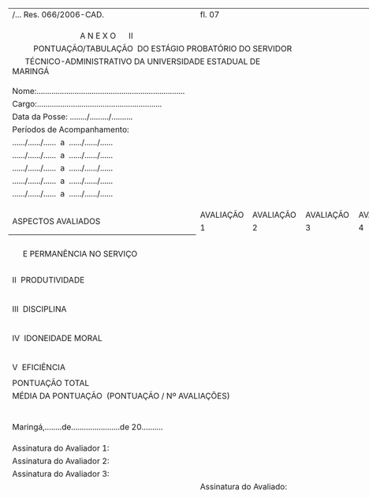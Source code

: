 <body link=blue vlink=purple>

<table x:str border=0 cellpadding=0 cellspacing=0 width=2399 style='border-collapse:
 collapse;table-layout:fixed;width:1800pt'>
 <col width=301 style='mso-width-source:userset;mso-width-alt:11008;width:226pt'>
 <col width=91 style='mso-width-source:userset;mso-width-alt:3328;width:68pt'>
 <col width=93 span=2 style='mso-width-source:userset;mso-width-alt:3401;
 width:70pt'>
 <col width=88 span=2 style='mso-width-source:userset;mso-width-alt:3218;
 width:66pt'>
 <col width=109 style='mso-width-source:userset;mso-width-alt:3986;width:82pt'>
 <col width=64 span=24 style='width:48pt'>
 <tr height=17 style='height:12.75pt'>
  <td height=17 width=301 style='height:12.75pt;width:226pt'>/... Res.
  066/2006-CAD.</td>
  <td width=91 style='width:68pt'>fl. 07</td>
  <td width=93 style='width:70pt'></td>
  <td width=93 style='width:70pt'></td>
  <td width=88 style='width:66pt'></td>
  <td width=88 style='width:66pt'></td>
  <td width=109 style='width:82pt'></td>
  <td width=64 style='width:48pt'></td>
  <td width=64 style='width:48pt'></td>
  <td width=64 style='width:48pt'></td>
  <td width=64 style='width:48pt'></td>
  <td width=64 style='width:48pt'></td>
  <td width=64 style='width:48pt'></td>
  <td width=64 style='width:48pt'></td>
  <td width=64 style='width:48pt'></td>
  <td width=64 style='width:48pt'></td>
  <td width=64 style='width:48pt'></td>
  <td width=64 style='width:48pt'></td>
  <td width=64 style='width:48pt'></td>
  <td width=64 style='width:48pt'></td>
  <td width=64 style='width:48pt'></td>
  <td width=64 style='width:48pt'></td>
  <td width=64 style='width:48pt'></td>
  <td width=64 style='width:48pt'></td>
  <td width=64 style='width:48pt'></td>
  <td width=64 style='width:48pt'></td>
  <td width=64 style='width:48pt'></td>
  <td width=64 style='width:48pt'></td>
  <td width=64 style='width:48pt'></td>
  <td width=64 style='width:48pt'></td>
  <td width=64 style='width:48pt'></td>
 </tr>
 <tr height=17 style='height:12.75pt'>
  <td height=17 colspan=31 style='height:12.75pt;mso-ignore:colspan'></td>
 </tr>
 <tr height=20 style='mso-height-source:userset;height:15.0pt'>
  <td height=20 class=xl28 style='height:15.0pt'><span
  style='mso-spacerun:yes'>                                </span>A N E X
  O<span style='mso-spacerun:yes'>      </span>II</td>
  <td colspan=30 style='mso-ignore:colspan'></td>
 </tr>
 <tr height=17 style='height:12.75pt'>
  <td height=17 class=xl39 colspan=3 style='height:12.75pt;mso-ignore:colspan'
  x:str="          PONTUAÇÃO/TABULAÇÃO  DO ESTÁGIO PROBATÓRIO DO SERVIDOR "><span
  style='mso-spacerun:yes'>          </span>PONTUAÇÃO/TABULAÇÃO<span
  style='mso-spacerun:yes'>  </span>DO ESTÁGIO PROBATÓRIO DO SERVIDOR<span
  style='mso-spacerun:yes'> </span></td>
  <td colspan=28 style='mso-ignore:colspan'></td>
 </tr>
 <tr height=20 style='mso-height-source:userset;height:15.0pt'>
  <td height=20 class=xl39 colspan=3 style='height:15.0pt;mso-ignore:colspan'><span
  style='mso-spacerun:yes'>      </span>TÉCNICO-ADMINISTRATIVO DA UNIVERSIDADE
  ESTADUAL DE MARINGÁ</td>
  <td colspan=28 style='mso-ignore:colspan'></td>
 </tr>
 <tr height=14 style='mso-height-source:userset;height:10.5pt'>
  <td height=14 class=xl39 style='height:10.5pt'></td>
  <td colspan=30 style='mso-ignore:colspan'></td>
 </tr>
 <tr height=17 style='height:12.75pt'>
  <td height=17 class=xl29 style='height:12.75pt'>Nome<font class="font5">:......................................................................</font></td>
  <td colspan=30 style='mso-ignore:colspan'></td>
 </tr>
 <tr height=17 style='height:12.75pt'>
  <td height=17 class=xl29 style='height:12.75pt'>Cargo:<font class="font5">...........................................................</font></td>
  <td colspan=30 style='mso-ignore:colspan'></td>
 </tr>
 <tr height=17 style='height:12.75pt'>
  <td height=17 class=xl29 style='height:12.75pt'>Data da Posse: <font
  class="font5">......../........./..........</font></td>
  <td colspan=30 style='mso-ignore:colspan'></td>
 </tr>
 <tr height=17 style='height:12.75pt'>
  <td height=17 class=xl29 style='height:12.75pt'>Períodos de Acompanhamento<font
  class="font5">:</font></td>
  <td colspan=30 style='mso-ignore:colspan'></td>
 </tr>
 <tr height=17 style='height:12.75pt'>
  <td height=17 class=xl35 style='height:12.75pt'
  x:str="....../....../......  a  ....../....../......  ">....../....../......<span
  style='mso-spacerun:yes'>  </span>a<span style='mso-spacerun:yes'> 
  </span>....../....../......<span style='mso-spacerun:yes'>  </span></td>
  <td colspan=30 style='mso-ignore:colspan'></td>
 </tr>
 <tr height=17 style='height:12.75pt'>
  <td height=17 class=xl35 style='height:12.75pt'
  x:str="....../....../......  a  ....../....../......  ">....../....../......<span
  style='mso-spacerun:yes'>  </span>a<span style='mso-spacerun:yes'> 
  </span>....../....../......<span style='mso-spacerun:yes'>  </span></td>
  <td colspan=30 style='mso-ignore:colspan'></td>
 </tr>
 <tr height=17 style='height:12.75pt'>
  <td height=17 class=xl35 style='height:12.75pt'
  x:str="....../....../......  a  ....../....../......  ">....../....../......<span
  style='mso-spacerun:yes'>  </span>a<span style='mso-spacerun:yes'> 
  </span>....../....../......<span style='mso-spacerun:yes'>  </span></td>
  <td colspan=30 style='mso-ignore:colspan'></td>
 </tr>
 <tr height=17 style='height:12.75pt'>
  <td height=17 class=xl35 style='height:12.75pt'
  x:str="....../....../......  a  ....../....../......  ">....../....../......<span
  style='mso-spacerun:yes'>  </span>a<span style='mso-spacerun:yes'> 
  </span>....../....../......<span style='mso-spacerun:yes'>  </span></td>
  <td colspan=30 style='mso-ignore:colspan'></td>
 </tr>
 <tr height=17 style='height:12.75pt'>
  <td height=17 class=xl35 style='height:12.75pt'
  x:str="....../....../......  a  ....../....../......  ">....../....../......<span
  style='mso-spacerun:yes'>  </span>a<span style='mso-spacerun:yes'> 
  </span>....../....../......<span style='mso-spacerun:yes'>  </span></td>
  <td colspan=30 style='mso-ignore:colspan'></td>
 </tr>
 <tr height=17 style='height:12.75pt'>
  <td height=17 class=xl29 style='height:12.75pt'></td>
  <td colspan=30 style='mso-ignore:colspan'></td>
 </tr>
 <tr height=17 style='height:12.75pt'>
  <td rowspan=2 height=33 class=xl30 style='border-bottom:.5pt solid black;
  height:24.75pt'>ASPECTOS AVALIADOS</td>
  <td class=xl30 style='border-left:none'>AVALIAÇÃO</td>
  <td class=xl30 style='border-left:none'>AVALIAÇÃO</td>
  <td class=xl30 style='border-left:none'>AVALIAÇÃO</td>
  <td class=xl30 style='border-left:none'>AVALIAÇÃO</td>
  <td class=xl30 style='border-left:none'>AVALIAÇÃO</td>
  <td rowspan=2 class=xl30 style='border-bottom:.5pt solid black'>Pontuação
  Final</td>
  <td colspan=24 style='mso-ignore:colspan'></td>
 </tr>
 <tr height=16 style='mso-height-source:userset;height:12.0pt'>
  <td height=16 class=xl31 style='height:12.0pt;border-left:none' x:num>1</td>
  <td class=xl31 style='border-left:none' x:num>2</td>
  <td class=xl31 style='border-left:none' x:num>3</td>
  <td class=xl32 x:num>4</td>
  <td class=xl32 x:num>5</td>
  <td colspan=24 style='mso-ignore:colspan'></td>
 </tr>
 <tr height=0 style='display:none;mso-height-source:userset;mso-height-alt:
  255'>
  <td rowspan=2 class=xl43 style='border-bottom:.5pt solid black;border-top:
  none' x:str="I  ASSIDUIDADE, PONTUALIDADE ">I  ASSIDUIDADE,
  PONTUALIDADE<span style='mso-spacerun:yes'> </span></td>
  <td class=xl30 style='border-top:none;border-left:none'>&nbsp;</td>
  <td class=xl30 style='border-top:none;border-left:none'>&nbsp;</td>
  <td class=xl30 style='border-top:none;border-left:none'>&nbsp;</td>
  <td class=xl30 style='border-top:none;border-left:none'>&nbsp;</td>
  <td class=xl30 style='border-top:none;border-left:none'>&nbsp;</td>
  <td rowspan=2 class=xl30 style='border-bottom:.5pt solid black;border-top:
  none'>&nbsp;</td>
  <td colspan=24 style='mso-ignore:colspan'></td>
 </tr>
 <tr height=17 style='mso-height-source:userset;height:12.75pt'>
  <td height=17 class=xl31 style='height:12.75pt;border-left:none'>&nbsp;</td>
  <td class=xl31 style='border-left:none'>&nbsp;</td>
  <td class=xl31 style='border-left:none'>&nbsp;</td>
  <td class=xl32>&nbsp;</td>
  <td class=xl32>&nbsp;</td>
  <td colspan=24 style='mso-ignore:colspan'></td>
 </tr>
 <tr height=18 style='mso-height-source:userset;height:13.5pt'>
  <td height=18 class=xl26 style='height:13.5pt;border-top:none'><span
  style='mso-spacerun:yes'>     </span>E PERMANÊNCIA NO SERVIÇO</td>
  <td class=xl24 style='border-top:none;border-left:none'>&nbsp;</td>
  <td class=xl24 style='border-top:none;border-left:none'>&nbsp;</td>
  <td class=xl24 style='border-top:none;border-left:none'>&nbsp;</td>
  <td class=xl24 style='border-top:none;border-left:none'>&nbsp;</td>
  <td class=xl24 style='border-top:none;border-left:none'>&nbsp;</td>
  <td class=xl24 style='border-top:none;border-left:none'>&nbsp;</td>
  <td colspan=24 style='mso-ignore:colspan'></td>
 </tr>
 <tr height=18 style='height:13.5pt'>
  <td height=18 class=xl26 style='height:13.5pt;border-top:none'>&nbsp;</td>
  <td class=xl24 style='border-top:none;border-left:none'>&nbsp;</td>
  <td class=xl24 style='border-top:none;border-left:none'>&nbsp;</td>
  <td class=xl24 style='border-top:none;border-left:none'>&nbsp;</td>
  <td class=xl24 style='border-top:none;border-left:none'>&nbsp;</td>
  <td class=xl24 style='border-top:none;border-left:none'>&nbsp;</td>
  <td class=xl24 style='border-top:none;border-left:none'>&nbsp;</td>
  <td colspan=24 style='mso-ignore:colspan'></td>
 </tr>
 <tr height=18 style='height:13.5pt'>
  <td height=18 class=xl26 style='height:13.5pt;border-top:none'>II 
  PRODUTIVIDADE</td>
  <td class=xl24 style='border-top:none;border-left:none'>&nbsp;</td>
  <td class=xl24 style='border-top:none;border-left:none'>&nbsp;</td>
  <td class=xl24 style='border-top:none;border-left:none'>&nbsp;</td>
  <td class=xl24 style='border-top:none;border-left:none'>&nbsp;</td>
  <td class=xl24 style='border-top:none;border-left:none'>&nbsp;</td>
  <td class=xl24 style='border-top:none;border-left:none'>&nbsp;</td>
  <td colspan=24 style='mso-ignore:colspan'></td>
 </tr>
 <tr height=17 style='height:12.75pt'>
  <td height=17 class=xl24 style='height:12.75pt;border-top:none'>&nbsp;</td>
  <td class=xl24 style='border-top:none;border-left:none'>&nbsp;</td>
  <td class=xl24 style='border-top:none;border-left:none'>&nbsp;</td>
  <td class=xl24 style='border-top:none;border-left:none'>&nbsp;</td>
  <td class=xl24 style='border-top:none;border-left:none'>&nbsp;</td>
  <td class=xl24 style='border-top:none;border-left:none'>&nbsp;</td>
  <td class=xl24 style='border-top:none;border-left:none'>&nbsp;</td>
  <td colspan=24 style='mso-ignore:colspan'></td>
 </tr>
 <tr height=18 style='height:13.5pt'>
  <td height=18 class=xl26 style='height:13.5pt;border-top:none'>III 
  DISCIPLINA</td>
  <td class=xl24 style='border-top:none;border-left:none'>&nbsp;</td>
  <td class=xl24 style='border-top:none;border-left:none'>&nbsp;</td>
  <td class=xl24 style='border-top:none;border-left:none'>&nbsp;</td>
  <td class=xl24 style='border-top:none;border-left:none'>&nbsp;</td>
  <td class=xl24 style='border-top:none;border-left:none'>&nbsp;</td>
  <td class=xl24 style='border-top:none;border-left:none'>&nbsp;</td>
  <td colspan=24 style='mso-ignore:colspan'></td>
 </tr>
 <tr height=17 style='height:12.75pt'>
  <td height=17 class=xl24 style='height:12.75pt;border-top:none'>&nbsp;</td>
  <td class=xl24 style='border-top:none;border-left:none'>&nbsp;</td>
  <td class=xl24 style='border-top:none;border-left:none'>&nbsp;</td>
  <td class=xl24 style='border-top:none;border-left:none'>&nbsp;</td>
  <td class=xl24 style='border-top:none;border-left:none'>&nbsp;</td>
  <td class=xl24 style='border-top:none;border-left:none'>&nbsp;</td>
  <td class=xl24 style='border-top:none;border-left:none'>&nbsp;</td>
  <td colspan=24 style='mso-ignore:colspan'></td>
 </tr>
 <tr height=18 style='height:13.5pt'>
  <td height=18 class=xl26 style='height:13.5pt;border-top:none'>IV 
  IDONEIDADE MORAL</td>
  <td class=xl24 style='border-top:none;border-left:none'>&nbsp;</td>
  <td class=xl24 style='border-top:none;border-left:none'>&nbsp;</td>
  <td class=xl24 style='border-top:none;border-left:none'>&nbsp;</td>
  <td class=xl24 style='border-top:none;border-left:none'>&nbsp;</td>
  <td class=xl24 style='border-top:none;border-left:none'>&nbsp;</td>
  <td class=xl24 style='border-top:none;border-left:none'>&nbsp;</td>
  <td colspan=24 style='mso-ignore:colspan'></td>
 </tr>
 <tr height=17 style='height:12.75pt'>
  <td height=17 class=xl25 style='height:12.75pt;border-top:none'>&nbsp;</td>
  <td class=xl27 style='border-top:none;border-left:none'>&nbsp;</td>
  <td class=xl24 style='border-top:none;border-left:none'>&nbsp;</td>
  <td class=xl24 style='border-top:none;border-left:none'>&nbsp;</td>
  <td class=xl24 style='border-top:none;border-left:none'>&nbsp;</td>
  <td class=xl24 style='border-top:none;border-left:none'>&nbsp;</td>
  <td class=xl24 style='border-top:none;border-left:none'>&nbsp;</td>
  <td colspan=24 style='mso-ignore:colspan'></td>
 </tr>
 <tr height=18 style='height:13.5pt'>
  <td height=18 class=xl26 style='height:13.5pt;border-top:none'>V  EFICIÊNCIA</td>
  <td class=xl24 style='border-top:none;border-left:none'>&nbsp;</td>
  <td class=xl24 style='border-top:none;border-left:none'>&nbsp;</td>
  <td class=xl24 style='border-top:none;border-left:none'>&nbsp;</td>
  <td class=xl24 style='border-top:none;border-left:none'>&nbsp;</td>
  <td class=xl24 style='border-top:none;border-left:none'>&nbsp;</td>
  <td class=xl24 style='border-top:none;border-left:none'>&nbsp;</td>
  <td colspan=24 style='mso-ignore:colspan'></td>
 </tr>
 <tr height=18 style='mso-height-source:userset;height:13.5pt'>
  <td colspan=6 height=18 class=xl40 style='border-right:.5pt solid black;
  height:13.5pt'>PONTUAÇÃO TOTAL</td>
  <td class=xl24 style='border-top:none;border-left:none'>&nbsp;</td>
  <td colspan=24 style='mso-ignore:colspan'></td>
 </tr>
 <tr height=18 style='height:13.5pt'>
  <td height=18 class=xl36 colspan=2 style='height:13.5pt;mso-ignore:colspan'>MÉDIA
  DA PONTUAÇÃO<span style='mso-spacerun:yes'>  </span>(PONTUAÇÃO / Nº
  AVALIAÇÕES)</td>
  <td class=xl37 style='border-top:none'>&nbsp;</td>
  <td class=xl37 style='border-top:none'>&nbsp;</td>
  <td class=xl37 style='border-top:none'>&nbsp;</td>
  <td class=xl38 style='border-top:none'>&nbsp;</td>
  <td class=xl24 style='border-top:none;border-left:none'>&nbsp;</td>
  <td colspan=24 style='mso-ignore:colspan'></td>
 </tr>
 <tr height=17 style='height:12.75pt'>
  <td height=17 colspan=31 style='height:12.75pt;mso-ignore:colspan'></td>
 </tr>
 <tr height=17 style='height:12.75pt'>
  <td height=17 class=xl33 style='height:12.75pt'><span
  style='mso-spacerun:yes'>                                                                                     
  </span>Maringá,........de.......................de 20..........</td>
  <td colspan=30 style='mso-ignore:colspan'></td>
 </tr>
 <tr height=17 style='height:12.75pt'>
  <td height=17 colspan=31 style='height:12.75pt;mso-ignore:colspan'></td>
 </tr>
 <tr height=17 style='height:12.75pt'>
  <td height=17 class=xl34 style='height:12.75pt'>Assinatura do Avaliador 1:</td>
  <td colspan=30 style='mso-ignore:colspan'></td>
 </tr>
 <tr height=17 style='height:12.75pt'>
  <td height=17 class=xl34 style='height:12.75pt'>Assinatura do Avaliador 2:</td>
  <td colspan=30 style='mso-ignore:colspan'></td>
 </tr>
 <tr height=17 style='height:12.75pt'>
  <td height=17 class=xl34 style='height:12.75pt'>Assinatura do Avaliador 3:</td>
  <td colspan=30 style='mso-ignore:colspan'></td>
 </tr>
 <tr height=17 style='height:12.75pt'>
  <td height=17 class=xl34 style='height:12.75pt'></td>
  <td colspan=2 style='mso-ignore:colspan'>Assinatura do Avaliado:</td>
  <td colspan=28 style='mso-ignore:colspan'></td>
 </tr>
 <tr height=17 style='height:12.75pt'>
  <td height=17 colspan=31 style='height:12.75pt;mso-ignore:colspan'></td>
 </tr>
 <tr height=17 style='height:12.75pt'>
  <td height=17 colspan=31 style='height:12.75pt;mso-ignore:colspan'></td>
 </tr>
 <tr height=17 style='height:12.75pt'>
  <td height=17 colspan=31 style='height:12.75pt;mso-ignore:colspan'></td>
 </tr>
 <tr height=17 style='height:12.75pt'>
  <td height=17 colspan=31 style='height:12.75pt;mso-ignore:colspan'></td>
 </tr>
 <tr height=17 style='height:12.75pt'>
  <td height=17 colspan=31 style='height:12.75pt;mso-ignore:colspan'></td>
 </tr>
 <tr height=17 style='height:12.75pt'>
  <td height=17 colspan=31 style='height:12.75pt;mso-ignore:colspan'></td>
 </tr>
 <tr height=17 style='height:12.75pt'>
  <td height=17 colspan=31 style='height:12.75pt;mso-ignore:colspan'></td>
 </tr>
 <tr height=17 style='height:12.75pt'>
  <td height=17 colspan=31 style='height:12.75pt;mso-ignore:colspan'></td>
 </tr>
 <tr height=17 style='height:12.75pt'>
  <td height=17 colspan=31 style='height:12.75pt;mso-ignore:colspan'></td>
 </tr>
 <tr height=17 style='height:12.75pt'>
  <td height=17 colspan=31 style='height:12.75pt;mso-ignore:colspan'></td>
 </tr>
 <tr height=17 style='height:12.75pt'>
  <td height=17 colspan=31 style='height:12.75pt;mso-ignore:colspan'></td>
 </tr>
 <tr height=17 style='height:12.75pt'>
  <td height=17 colspan=31 style='height:12.75pt;mso-ignore:colspan'></td>
 </tr>
 <tr height=17 style='height:12.75pt'>
  <td height=17 colspan=31 style='height:12.75pt;mso-ignore:colspan'></td>
 </tr>
 <tr height=17 style='height:12.75pt'>
  <td height=17 colspan=31 style='height:12.75pt;mso-ignore:colspan'></td>
 </tr>
 <tr height=17 style='height:12.75pt'>
  <td height=17 colspan=31 style='height:12.75pt;mso-ignore:colspan'></td>
 </tr>
 <tr height=17 style='height:12.75pt'>
  <td height=17 colspan=31 style='height:12.75pt;mso-ignore:colspan'></td>
 </tr>
 <tr height=17 style='height:12.75pt'>
  <td height=17 colspan=31 style='height:12.75pt;mso-ignore:colspan'></td>
 </tr>
 <tr height=17 style='height:12.75pt'>
  <td height=17 colspan=31 style='height:12.75pt;mso-ignore:colspan'></td>
 </tr>
 <tr height=17 style='height:12.75pt'>
  <td height=17 colspan=31 style='height:12.75pt;mso-ignore:colspan'></td>
 </tr>
 <tr height=17 style='height:12.75pt'>
  <td height=17 colspan=31 style='height:12.75pt;mso-ignore:colspan'></td>
 </tr>
 <tr height=17 style='height:12.75pt'>
  <td height=17 colspan=31 style='height:12.75pt;mso-ignore:colspan'></td>
 </tr>
 <tr height=17 style='height:12.75pt'>
  <td height=17 colspan=31 style='height:12.75pt;mso-ignore:colspan'></td>
 </tr>
 <tr height=17 style='height:12.75pt'>
  <td height=17 colspan=31 style='height:12.75pt;mso-ignore:colspan'></td>
 </tr>
 <tr height=17 style='height:12.75pt'>
  <td height=17 colspan=31 style='height:12.75pt;mso-ignore:colspan'></td>
 </tr>
 <tr height=17 style='height:12.75pt'>
  <td height=17 colspan=31 style='height:12.75pt;mso-ignore:colspan'></td>
 </tr>
 <tr height=17 style='height:12.75pt'>
  <td height=17 colspan=31 style='height:12.75pt;mso-ignore:colspan'></td>
 </tr>
 <tr height=17 style='height:12.75pt'>
  <td height=17 colspan=31 style='height:12.75pt;mso-ignore:colspan'></td>
 </tr>
 <tr height=17 style='height:12.75pt'>
  <td height=17 colspan=31 style='height:12.75pt;mso-ignore:colspan'></td>
 </tr>
 <tr height=17 style='height:12.75pt'>
  <td height=17 colspan=31 style='height:12.75pt;mso-ignore:colspan'></td>
 </tr>
 <tr height=17 style='height:12.75pt'>
  <td height=17 colspan=31 style='height:12.75pt;mso-ignore:colspan'></td>
 </tr>
 <tr height=17 style='height:12.75pt'>
  <td height=17 colspan=31 style='height:12.75pt;mso-ignore:colspan'></td>
 </tr>
 <tr height=17 style='height:12.75pt'>
  <td height=17 colspan=31 style='height:12.75pt;mso-ignore:colspan'></td>
 </tr>
 <tr height=17 style='height:12.75pt'>
  <td height=17 colspan=31 style='height:12.75pt;mso-ignore:colspan'></td>
 </tr>
 <tr height=17 style='height:12.75pt'>
  <td height=17 colspan=31 style='height:12.75pt;mso-ignore:colspan'></td>
 </tr>
 <tr height=17 style='height:12.75pt'>
  <td height=17 colspan=31 style='height:12.75pt;mso-ignore:colspan'></td>
 </tr>
 <tr height=17 style='height:12.75pt'>
  <td height=17 colspan=31 style='height:12.75pt;mso-ignore:colspan'></td>
 </tr>
 <tr height=17 style='height:12.75pt'>
  <td height=17 colspan=31 style='height:12.75pt;mso-ignore:colspan'></td>
 </tr>
 <tr height=17 style='height:12.75pt'>
  <td height=17 colspan=31 style='height:12.75pt;mso-ignore:colspan'></td>
 </tr>
 <tr height=17 style='height:12.75pt'>
  <td height=17 colspan=31 style='height:12.75pt;mso-ignore:colspan'></td>
 </tr>
 <tr height=17 style='height:12.75pt'>
  <td height=17 colspan=31 style='height:12.75pt;mso-ignore:colspan'></td>
 </tr>
 <tr height=17 style='height:12.75pt'>
  <td height=17 colspan=31 style='height:12.75pt;mso-ignore:colspan'></td>
 </tr>
 <tr height=17 style='height:12.75pt'>
  <td height=17 colspan=31 style='height:12.75pt;mso-ignore:colspan'></td>
 </tr>
 <tr height=17 style='height:12.75pt'>
  <td height=17 colspan=31 style='height:12.75pt;mso-ignore:colspan'></td>
 </tr>
 <tr height=17 style='height:12.75pt'>
  <td height=17 colspan=31 style='height:12.75pt;mso-ignore:colspan'></td>
 </tr>
 <tr height=17 style='height:12.75pt'>
  <td height=17 colspan=31 style='height:12.75pt;mso-ignore:colspan'></td>
 </tr>
 <tr height=17 style='height:12.75pt'>
  <td height=17 colspan=31 style='height:12.75pt;mso-ignore:colspan'></td>
 </tr>
 <tr height=17 style='height:12.75pt'>
  <td height=17 colspan=31 style='height:12.75pt;mso-ignore:colspan'></td>
 </tr>
 <tr height=17 style='height:12.75pt'>
  <td height=17 colspan=31 style='height:12.75pt;mso-ignore:colspan'></td>
 </tr>
 <tr height=17 style='height:12.75pt'>
  <td height=17 colspan=31 style='height:12.75pt;mso-ignore:colspan'></td>
 </tr>
 <tr height=17 style='height:12.75pt'>
  <td height=17 colspan=31 style='height:12.75pt;mso-ignore:colspan'></td>
 </tr>
 <tr height=17 style='height:12.75pt'>
  <td height=17 colspan=31 style='height:12.75pt;mso-ignore:colspan'></td>
 </tr>
 <tr height=17 style='height:12.75pt'>
  <td height=17 colspan=31 style='height:12.75pt;mso-ignore:colspan'></td>
 </tr>
 <tr height=17 style='height:12.75pt'>
  <td height=17 colspan=31 style='height:12.75pt;mso-ignore:colspan'></td>
 </tr>
 <tr height=17 style='height:12.75pt'>
  <td height=17 colspan=31 style='height:12.75pt;mso-ignore:colspan'></td>
 </tr>
 <tr height=17 style='height:12.75pt'>
  <td height=17 colspan=31 style='height:12.75pt;mso-ignore:colspan'></td>
 </tr>
 <tr height=17 style='height:12.75pt'>
  <td height=17 colspan=31 style='height:12.75pt;mso-ignore:colspan'></td>
 </tr>
 <tr height=17 style='height:12.75pt'>
  <td height=17 colspan=31 style='height:12.75pt;mso-ignore:colspan'></td>
 </tr>
 <tr height=17 style='height:12.75pt'>
  <td height=17 colspan=31 style='height:12.75pt;mso-ignore:colspan'></td>
 </tr>
 <tr height=17 style='height:12.75pt'>
  <td height=17 colspan=31 style='height:12.75pt;mso-ignore:colspan'></td>
 </tr>
 <tr height=17 style='height:12.75pt'>
  <td height=17 colspan=31 style='height:12.75pt;mso-ignore:colspan'></td>
 </tr>
 <tr height=17 style='height:12.75pt'>
  <td height=17 colspan=31 style='height:12.75pt;mso-ignore:colspan'></td>
 </tr>
 <tr height=17 style='height:12.75pt'>
  <td height=17 colspan=31 style='height:12.75pt;mso-ignore:colspan'></td>
 </tr>
 <tr height=17 style='height:12.75pt'>
  <td height=17 colspan=31 style='height:12.75pt;mso-ignore:colspan'></td>
 </tr>
 <tr height=17 style='height:12.75pt'>
  <td height=17 colspan=31 style='height:12.75pt;mso-ignore:colspan'></td>
 </tr>
 <tr height=17 style='height:12.75pt'>
  <td height=17 colspan=31 style='height:12.75pt;mso-ignore:colspan'></td>
 </tr>
 <tr height=17 style='height:12.75pt'>
  <td height=17 colspan=31 style='height:12.75pt;mso-ignore:colspan'></td>
 </tr>
 <tr height=17 style='height:12.75pt'>
  <td height=17 colspan=31 style='height:12.75pt;mso-ignore:colspan'></td>
 </tr>
 <tr height=17 style='height:12.75pt'>
  <td height=17 colspan=31 style='height:12.75pt;mso-ignore:colspan'></td>
 </tr>
 <tr height=17 style='height:12.75pt'>
  <td height=17 colspan=31 style='height:12.75pt;mso-ignore:colspan'></td>
 </tr>
 <tr height=17 style='height:12.75pt'>
  <td height=17 colspan=31 style='height:12.75pt;mso-ignore:colspan'></td>
 </tr>
 <tr height=17 style='height:12.75pt'>
  <td height=17 colspan=31 style='height:12.75pt;mso-ignore:colspan'></td>
 </tr>
 <tr height=17 style='height:12.75pt'>
  <td height=17 colspan=31 style='height:12.75pt;mso-ignore:colspan'></td>
 </tr>
 <tr height=17 style='height:12.75pt'>
  <td height=17 colspan=31 style='height:12.75pt;mso-ignore:colspan'></td>
 </tr>
 <tr height=17 style='height:12.75pt'>
  <td height=17 colspan=31 style='height:12.75pt;mso-ignore:colspan'></td>
 </tr>
 <tr height=17 style='height:12.75pt'>
  <td height=17 colspan=31 style='height:12.75pt;mso-ignore:colspan'></td>
 </tr>
 <tr height=17 style='height:12.75pt'>
  <td height=17 colspan=31 style='height:12.75pt;mso-ignore:colspan'></td>
 </tr>
 <tr height=17 style='height:12.75pt'>
  <td height=17 colspan=31 style='height:12.75pt;mso-ignore:colspan'></td>
 </tr>
 <tr height=17 style='height:12.75pt'>
  <td height=17 colspan=31 style='height:12.75pt;mso-ignore:colspan'></td>
 </tr>
 <tr height=17 style='height:12.75pt'>
  <td height=17 colspan=31 style='height:12.75pt;mso-ignore:colspan'></td>
 </tr>
 <tr height=17 style='height:12.75pt'>
  <td height=17 colspan=31 style='height:12.75pt;mso-ignore:colspan'></td>
 </tr>
 <tr height=17 style='height:12.75pt'>
  <td height=17 colspan=31 style='height:12.75pt;mso-ignore:colspan'></td>
 </tr>
 <tr height=17 style='height:12.75pt'>
  <td height=17 colspan=31 style='height:12.75pt;mso-ignore:colspan'></td>
 </tr>
 <tr height=17 style='height:12.75pt'>
  <td height=17 colspan=31 style='height:12.75pt;mso-ignore:colspan'></td>
 </tr>
 <tr height=17 style='height:12.75pt'>
  <td height=17 colspan=31 style='height:12.75pt;mso-ignore:colspan'></td>
 </tr>
 <tr height=17 style='height:12.75pt'>
  <td height=17 colspan=31 style='height:12.75pt;mso-ignore:colspan'></td>
 </tr>
 <tr height=17 style='height:12.75pt'>
  <td height=17 colspan=31 style='height:12.75pt;mso-ignore:colspan'></td>
 </tr>
 <tr height=17 style='height:12.75pt'>
  <td height=17 colspan=31 style='height:12.75pt;mso-ignore:colspan'></td>
 </tr>
 <tr height=17 style='height:12.75pt'>
  <td height=17 colspan=31 style='height:12.75pt;mso-ignore:colspan'></td>
 </tr>
 <tr height=17 style='height:12.75pt'>
  <td height=17 colspan=31 style='height:12.75pt;mso-ignore:colspan'></td>
 </tr>
 <tr height=17 style='height:12.75pt'>
  <td height=17 colspan=31 style='height:12.75pt;mso-ignore:colspan'></td>
 </tr>
 <tr height=17 style='height:12.75pt'>
  <td height=17 colspan=31 style='height:12.75pt;mso-ignore:colspan'></td>
 </tr>
 <tr height=17 style='height:12.75pt'>
  <td height=17 colspan=31 style='height:12.75pt;mso-ignore:colspan'></td>
 </tr>
 <tr height=17 style='height:12.75pt'>
  <td height=17 colspan=31 style='height:12.75pt;mso-ignore:colspan'></td>
 </tr>
 <tr height=17 style='height:12.75pt'>
  <td height=17 colspan=31 style='height:12.75pt;mso-ignore:colspan'></td>
 </tr>
 <tr height=17 style='height:12.75pt'>
  <td height=17 colspan=31 style='height:12.75pt;mso-ignore:colspan'></td>
 </tr>
 <tr height=17 style='height:12.75pt'>
  <td height=17 colspan=31 style='height:12.75pt;mso-ignore:colspan'></td>
 </tr>
 <tr height=17 style='height:12.75pt'>
  <td height=17 colspan=31 style='height:12.75pt;mso-ignore:colspan'></td>
 </tr>
 <tr height=17 style='height:12.75pt'>
  <td height=17 colspan=31 style='height:12.75pt;mso-ignore:colspan'></td>
 </tr>
 <tr height=17 style='height:12.75pt'>
  <td height=17 colspan=31 style='height:12.75pt;mso-ignore:colspan'></td>
 </tr>
 <tr height=17 style='height:12.75pt'>
  <td height=17 colspan=31 style='height:12.75pt;mso-ignore:colspan'></td>
 </tr>
 <tr height=17 style='height:12.75pt'>
  <td height=17 colspan=31 style='height:12.75pt;mso-ignore:colspan'></td>
 </tr>
 <tr height=17 style='height:12.75pt'>
  <td height=17 colspan=31 style='height:12.75pt;mso-ignore:colspan'></td>
 </tr>
 <tr height=17 style='height:12.75pt'>
  <td height=17 colspan=31 style='height:12.75pt;mso-ignore:colspan'></td>
 </tr>
 <tr height=17 style='height:12.75pt'>
  <td height=17 colspan=31 style='height:12.75pt;mso-ignore:colspan'></td>
 </tr>
 <tr height=17 style='height:12.75pt'>
  <td height=17 colspan=31 style='height:12.75pt;mso-ignore:colspan'></td>
 </tr>
 <tr height=17 style='height:12.75pt'>
  <td height=17 colspan=31 style='height:12.75pt;mso-ignore:colspan'></td>
 </tr>
 <tr height=17 style='height:12.75pt'>
  <td height=17 colspan=31 style='height:12.75pt;mso-ignore:colspan'></td>
 </tr>
 <tr height=17 style='height:12.75pt'>
  <td height=17 colspan=31 style='height:12.75pt;mso-ignore:colspan'></td>
 </tr>
 <tr height=17 style='height:12.75pt'>
  <td height=17 colspan=31 style='height:12.75pt;mso-ignore:colspan'></td>
 </tr>
 <tr height=17 style='height:12.75pt'>
  <td height=17 colspan=31 style='height:12.75pt;mso-ignore:colspan'></td>
 </tr>
 <tr height=17 style='height:12.75pt'>
  <td height=17 colspan=31 style='height:12.75pt;mso-ignore:colspan'></td>
 </tr>
 <tr height=17 style='height:12.75pt'>
  <td height=17 colspan=31 style='height:12.75pt;mso-ignore:colspan'></td>
 </tr>
 <tr height=17 style='height:12.75pt'>
  <td height=17 colspan=31 style='height:12.75pt;mso-ignore:colspan'></td>
 </tr>
 <tr height=17 style='height:12.75pt'>
  <td height=17 colspan=31 style='height:12.75pt;mso-ignore:colspan'></td>
 </tr>
 <tr height=17 style='height:12.75pt'>
  <td height=17 colspan=31 style='height:12.75pt;mso-ignore:colspan'></td>
 </tr>
 <tr height=17 style='height:12.75pt'>
  <td height=17 colspan=31 style='height:12.75pt;mso-ignore:colspan'></td>
 </tr>
 <tr height=17 style='height:12.75pt'>
  <td height=17 colspan=31 style='height:12.75pt;mso-ignore:colspan'></td>
 </tr>
 <tr height=17 style='height:12.75pt'>
  <td height=17 colspan=31 style='height:12.75pt;mso-ignore:colspan'></td>
 </tr>
 <tr height=17 style='height:12.75pt'>
  <td height=17 colspan=31 style='height:12.75pt;mso-ignore:colspan'></td>
 </tr>
 <tr height=17 style='height:12.75pt'>
  <td height=17 colspan=31 style='height:12.75pt;mso-ignore:colspan'></td>
 </tr>
 <tr height=17 style='height:12.75pt'>
  <td height=17 colspan=31 style='height:12.75pt;mso-ignore:colspan'></td>
 </tr>
 <tr height=17 style='height:12.75pt'>
  <td height=17 colspan=31 style='height:12.75pt;mso-ignore:colspan'></td>
 </tr>
 <tr height=17 style='height:12.75pt'>
  <td height=17 colspan=31 style='height:12.75pt;mso-ignore:colspan'></td>
 </tr>
 <tr height=17 style='height:12.75pt'>
  <td height=17 colspan=31 style='height:12.75pt;mso-ignore:colspan'></td>
 </tr>
 <tr height=17 style='height:12.75pt'>
  <td height=17 colspan=31 style='height:12.75pt;mso-ignore:colspan'></td>
 </tr>
 <tr height=17 style='height:12.75pt'>
  <td height=17 colspan=31 style='height:12.75pt;mso-ignore:colspan'></td>
 </tr>
 <tr height=17 style='height:12.75pt'>
  <td height=17 colspan=31 style='height:12.75pt;mso-ignore:colspan'></td>
 </tr>
 <tr height=17 style='height:12.75pt'>
  <td height=17 colspan=31 style='height:12.75pt;mso-ignore:colspan'></td>
 </tr>
 <tr height=17 style='height:12.75pt'>
  <td height=17 colspan=31 style='height:12.75pt;mso-ignore:colspan'></td>
 </tr>
 <tr height=17 style='height:12.75pt'>
  <td height=17 colspan=31 style='height:12.75pt;mso-ignore:colspan'></td>
 </tr>
 <tr height=17 style='height:12.75pt'>
  <td height=17 colspan=31 style='height:12.75pt;mso-ignore:colspan'></td>
 </tr>
 <tr height=17 style='height:12.75pt'>
  <td height=17 colspan=31 style='height:12.75pt;mso-ignore:colspan'></td>
 </tr>
 <tr height=17 style='height:12.75pt'>
  <td height=17 colspan=31 style='height:12.75pt;mso-ignore:colspan'></td>
 </tr>
 <tr height=17 style='height:12.75pt'>
  <td height=17 colspan=31 style='height:12.75pt;mso-ignore:colspan'></td>
 </tr>
 <tr height=17 style='height:12.75pt'>
  <td height=17 colspan=31 style='height:12.75pt;mso-ignore:colspan'></td>
 </tr>
 <tr height=17 style='height:12.75pt'>
  <td height=17 colspan=31 style='height:12.75pt;mso-ignore:colspan'></td>
 </tr>
 <tr height=17 style='height:12.75pt'>
  <td height=17 colspan=31 style='height:12.75pt;mso-ignore:colspan'></td>
 </tr>
 <tr height=17 style='height:12.75pt'>
  <td height=17 colspan=31 style='height:12.75pt;mso-ignore:colspan'></td>
 </tr>
 <tr height=17 style='height:12.75pt'>
  <td height=17 colspan=31 style='height:12.75pt;mso-ignore:colspan'></td>
 </tr>
 <tr height=17 style='height:12.75pt'>
  <td height=17 colspan=31 style='height:12.75pt;mso-ignore:colspan'></td>
 </tr>
 <tr height=17 style='height:12.75pt'>
  <td height=17 colspan=31 style='height:12.75pt;mso-ignore:colspan'></td>
 </tr>
 <tr height=17 style='height:12.75pt'>
  <td height=17 colspan=31 style='height:12.75pt;mso-ignore:colspan'></td>
 </tr>
 <tr height=17 style='height:12.75pt'>
  <td height=17 colspan=31 style='height:12.75pt;mso-ignore:colspan'></td>
 </tr>
 <tr height=17 style='height:12.75pt'>
  <td height=17 colspan=31 style='height:12.75pt;mso-ignore:colspan'></td>
 </tr>
 <tr height=17 style='height:12.75pt'>
  <td height=17 colspan=31 style='height:12.75pt;mso-ignore:colspan'></td>
 </tr>
 <tr height=17 style='height:12.75pt'>
  <td height=17 colspan=31 style='height:12.75pt;mso-ignore:colspan'></td>
 </tr>
 <tr height=17 style='height:12.75pt'>
  <td height=17 colspan=31 style='height:12.75pt;mso-ignore:colspan'></td>
 </tr>
 <tr height=17 style='height:12.75pt'>
  <td height=17 colspan=31 style='height:12.75pt;mso-ignore:colspan'></td>
 </tr>
 <tr height=17 style='height:12.75pt'>
  <td height=17 colspan=31 style='height:12.75pt;mso-ignore:colspan'></td>
 </tr>
 <tr height=17 style='height:12.75pt'>
  <td height=17 colspan=31 style='height:12.75pt;mso-ignore:colspan'></td>
 </tr>
 <tr height=17 style='height:12.75pt'>
  <td height=17 colspan=31 style='height:12.75pt;mso-ignore:colspan'></td>
 </tr>
 <tr height=17 style='height:12.75pt'>
  <td height=17 colspan=31 style='height:12.75pt;mso-ignore:colspan'></td>
 </tr>
 <tr height=17 style='height:12.75pt'>
  <td height=17 colspan=31 style='height:12.75pt;mso-ignore:colspan'></td>
 </tr>
 <tr height=17 style='height:12.75pt'>
  <td height=17 colspan=31 style='height:12.75pt;mso-ignore:colspan'></td>
 </tr>
 <tr height=17 style='height:12.75pt'>
  <td height=17 colspan=31 style='height:12.75pt;mso-ignore:colspan'></td>
 </tr>
 <tr height=17 style='height:12.75pt'>
  <td height=17 colspan=31 style='height:12.75pt;mso-ignore:colspan'></td>
 </tr>
 <tr height=17 style='height:12.75pt'>
  <td height=17 colspan=31 style='height:12.75pt;mso-ignore:colspan'></td>
 </tr>
 <tr height=17 style='height:12.75pt'>
  <td height=17 colspan=31 style='height:12.75pt;mso-ignore:colspan'></td>
 </tr>
 <tr height=17 style='height:12.75pt'>
  <td height=17 colspan=31 style='height:12.75pt;mso-ignore:colspan'></td>
 </tr>
 <tr height=17 style='height:12.75pt'>
  <td height=17 colspan=31 style='height:12.75pt;mso-ignore:colspan'></td>
 </tr>
 <tr height=17 style='height:12.75pt'>
  <td height=17 colspan=31 style='height:12.75pt;mso-ignore:colspan'></td>
 </tr>
 <tr height=17 style='height:12.75pt'>
  <td height=17 colspan=31 style='height:12.75pt;mso-ignore:colspan'></td>
 </tr>
 <tr height=17 style='height:12.75pt'>
  <td height=17 colspan=31 style='height:12.75pt;mso-ignore:colspan'></td>
 </tr>
 <tr height=17 style='height:12.75pt'>
  <td height=17 colspan=31 style='height:12.75pt;mso-ignore:colspan'></td>
 </tr>
 <tr height=17 style='height:12.75pt'>
  <td height=17 colspan=31 style='height:12.75pt;mso-ignore:colspan'></td>
 </tr>
 <tr height=17 style='height:12.75pt'>
  <td height=17 colspan=31 style='height:12.75pt;mso-ignore:colspan'></td>
 </tr>
 <tr height=17 style='height:12.75pt'>
  <td height=17 colspan=31 style='height:12.75pt;mso-ignore:colspan'></td>
 </tr>
 <tr height=17 style='height:12.75pt'>
  <td height=17 colspan=31 style='height:12.75pt;mso-ignore:colspan'></td>
 </tr>
 <tr height=17 style='height:12.75pt'>
  <td height=17 colspan=31 style='height:12.75pt;mso-ignore:colspan'></td>
 </tr>
 <tr height=17 style='height:12.75pt'>
  <td height=17 colspan=31 style='height:12.75pt;mso-ignore:colspan'></td>
 </tr>
 <tr height=17 style='height:12.75pt'>
  <td height=17 colspan=31 style='height:12.75pt;mso-ignore:colspan'></td>
 </tr>
 <tr height=17 style='height:12.75pt'>
  <td height=17 colspan=31 style='height:12.75pt;mso-ignore:colspan'></td>
 </tr>
 <tr height=17 style='height:12.75pt'>
  <td height=17 colspan=31 style='height:12.75pt;mso-ignore:colspan'></td>
 </tr>
 <tr height=17 style='height:12.75pt'>
  <td height=17 colspan=31 style='height:12.75pt;mso-ignore:colspan'></td>
 </tr>
 <tr height=17 style='height:12.75pt'>
  <td height=17 colspan=31 style='height:12.75pt;mso-ignore:colspan'></td>
 </tr>
 <tr height=17 style='height:12.75pt'>
  <td height=17 colspan=31 style='height:12.75pt;mso-ignore:colspan'></td>
 </tr>
 <tr height=17 style='height:12.75pt'>
  <td height=17 colspan=31 style='height:12.75pt;mso-ignore:colspan'></td>
 </tr>
 <tr height=17 style='height:12.75pt'>
  <td height=17 colspan=31 style='height:12.75pt;mso-ignore:colspan'></td>
 </tr>
 <tr height=17 style='height:12.75pt'>
  <td height=17 colspan=31 style='height:12.75pt;mso-ignore:colspan'></td>
 </tr>
 <tr height=17 style='height:12.75pt'>
  <td height=17 colspan=31 style='height:12.75pt;mso-ignore:colspan'></td>
 </tr>
 <tr height=17 style='height:12.75pt'>
  <td height=17 colspan=31 style='height:12.75pt;mso-ignore:colspan'></td>
 </tr>
 <tr height=17 style='height:12.75pt'>
  <td height=17 colspan=31 style='height:12.75pt;mso-ignore:colspan'></td>
 </tr>
 <tr height=17 style='height:12.75pt'>
  <td height=17 colspan=31 style='height:12.75pt;mso-ignore:colspan'></td>
 </tr>
 <tr height=17 style='height:12.75pt'>
  <td height=17 colspan=31 style='height:12.75pt;mso-ignore:colspan'></td>
 </tr>
 <tr height=17 style='height:12.75pt'>
  <td height=17 colspan=31 style='height:12.75pt;mso-ignore:colspan'></td>
 </tr>
 <tr height=17 style='height:12.75pt'>
  <td height=17 colspan=31 style='height:12.75pt;mso-ignore:colspan'></td>
 </tr>
 <tr height=17 style='height:12.75pt'>
  <td height=17 colspan=31 style='height:12.75pt;mso-ignore:colspan'></td>
 </tr>
 <tr height=17 style='height:12.75pt'>
  <td height=17 colspan=31 style='height:12.75pt;mso-ignore:colspan'></td>
 </tr>
 <tr height=17 style='height:12.75pt'>
  <td height=17 colspan=31 style='height:12.75pt;mso-ignore:colspan'></td>
 </tr>
 <tr height=17 style='height:12.75pt'>
  <td height=17 colspan=31 style='height:12.75pt;mso-ignore:colspan'></td>
 </tr>
 <tr height=17 style='height:12.75pt'>
  <td height=17 colspan=31 style='height:12.75pt;mso-ignore:colspan'></td>
 </tr>
 <tr height=17 style='height:12.75pt'>
  <td height=17 colspan=31 style='height:12.75pt;mso-ignore:colspan'></td>
 </tr>
 <tr height=17 style='height:12.75pt'>
  <td height=17 colspan=31 style='height:12.75pt;mso-ignore:colspan'></td>
 </tr>
 <tr height=17 style='height:12.75pt'>
  <td height=17 colspan=31 style='height:12.75pt;mso-ignore:colspan'></td>
 </tr>
 <tr height=17 style='height:12.75pt'>
  <td height=17 colspan=31 style='height:12.75pt;mso-ignore:colspan'></td>
 </tr>
 <tr height=17 style='height:12.75pt'>
  <td height=17 colspan=31 style='height:12.75pt;mso-ignore:colspan'></td>
 </tr>
 <tr height=17 style='height:12.75pt'>
  <td height=17 colspan=31 style='height:12.75pt;mso-ignore:colspan'></td>
 </tr>
 <tr height=17 style='height:12.75pt'>
  <td height=17 colspan=31 style='height:12.75pt;mso-ignore:colspan'></td>
 </tr>
 <tr height=17 style='height:12.75pt'>
  <td height=17 colspan=31 style='height:12.75pt;mso-ignore:colspan'></td>
 </tr>
 <tr height=17 style='height:12.75pt'>
  <td height=17 colspan=31 style='height:12.75pt;mso-ignore:colspan'></td>
 </tr>
 <tr height=17 style='height:12.75pt'>
  <td height=17 colspan=31 style='height:12.75pt;mso-ignore:colspan'></td>
 </tr>
 <tr height=17 style='height:12.75pt'>
  <td height=17 colspan=31 style='height:12.75pt;mso-ignore:colspan'></td>
 </tr>
 <tr height=17 style='height:12.75pt'>
  <td height=17 colspan=31 style='height:12.75pt;mso-ignore:colspan'></td>
 </tr>
 <tr height=17 style='height:12.75pt'>
  <td height=17 colspan=31 style='height:12.75pt;mso-ignore:colspan'></td>
 </tr>
 <tr height=17 style='height:12.75pt'>
  <td height=17 colspan=31 style='height:12.75pt;mso-ignore:colspan'></td>
 </tr>
 <tr height=17 style='height:12.75pt'>
  <td height=17 colspan=31 style='height:12.75pt;mso-ignore:colspan'></td>
 </tr>
 <tr height=17 style='height:12.75pt'>
  <td height=17 colspan=31 style='height:12.75pt;mso-ignore:colspan'></td>
 </tr>
 <tr height=17 style='height:12.75pt'>
  <td height=17 colspan=31 style='height:12.75pt;mso-ignore:colspan'></td>
 </tr>
 <tr height=17 style='height:12.75pt'>
  <td height=17 colspan=31 style='height:12.75pt;mso-ignore:colspan'></td>
 </tr>
 <tr height=17 style='height:12.75pt'>
  <td height=17 colspan=31 style='height:12.75pt;mso-ignore:colspan'></td>
 </tr>
 <tr height=17 style='height:12.75pt'>
  <td height=17 colspan=31 style='height:12.75pt;mso-ignore:colspan'></td>
 </tr>
 <tr height=17 style='height:12.75pt'>
  <td height=17 colspan=31 style='height:12.75pt;mso-ignore:colspan'></td>
 </tr>
 <tr height=17 style='height:12.75pt'>
  <td height=17 colspan=31 style='height:12.75pt;mso-ignore:colspan'></td>
 </tr>
 <tr height=17 style='height:12.75pt'>
  <td height=17 colspan=31 style='height:12.75pt;mso-ignore:colspan'></td>
 </tr>
 <tr height=17 style='height:12.75pt'>
  <td height=17 colspan=31 style='height:12.75pt;mso-ignore:colspan'></td>
 </tr>
 <tr height=17 style='height:12.75pt'>
  <td height=17 colspan=31 style='height:12.75pt;mso-ignore:colspan'></td>
 </tr>
 <tr height=17 style='height:12.75pt'>
  <td height=17 colspan=31 style='height:12.75pt;mso-ignore:colspan'></td>
 </tr>
 <tr height=17 style='height:12.75pt'>
  <td height=17 colspan=31 style='height:12.75pt;mso-ignore:colspan'></td>
 </tr>
 <tr height=17 style='height:12.75pt'>
  <td height=17 colspan=31 style='height:12.75pt;mso-ignore:colspan'></td>
 </tr>
 <tr height=17 style='height:12.75pt'>
  <td height=17 colspan=31 style='height:12.75pt;mso-ignore:colspan'></td>
 </tr>
 <tr height=17 style='height:12.75pt'>
  <td height=17 colspan=31 style='height:12.75pt;mso-ignore:colspan'></td>
 </tr>
 <tr height=17 style='height:12.75pt'>
  <td height=17 colspan=31 style='height:12.75pt;mso-ignore:colspan'></td>
 </tr>
 <tr height=17 style='height:12.75pt'>
  <td height=17 colspan=31 style='height:12.75pt;mso-ignore:colspan'></td>
 </tr>
 <tr height=17 style='height:12.75pt'>
  <td height=17 colspan=31 style='height:12.75pt;mso-ignore:colspan'></td>
 </tr>
 <tr height=17 style='height:12.75pt'>
  <td height=17 colspan=31 style='height:12.75pt;mso-ignore:colspan'></td>
 </tr>
 <tr height=17 style='height:12.75pt'>
  <td height=17 colspan=31 style='height:12.75pt;mso-ignore:colspan'></td>
 </tr>
 <tr height=17 style='height:12.75pt'>
  <td height=17 colspan=31 style='height:12.75pt;mso-ignore:colspan'></td>
 </tr>
 <tr height=17 style='height:12.75pt'>
  <td height=17 colspan=31 style='height:12.75pt;mso-ignore:colspan'></td>
 </tr>
 <tr height=17 style='height:12.75pt'>
  <td height=17 colspan=31 style='height:12.75pt;mso-ignore:colspan'></td>
 </tr>
 <tr height=17 style='height:12.75pt'>
  <td height=17 colspan=31 style='height:12.75pt;mso-ignore:colspan'></td>
 </tr>
 <tr height=17 style='height:12.75pt'>
  <td height=17 colspan=31 style='height:12.75pt;mso-ignore:colspan'></td>
 </tr>
 <tr height=17 style='height:12.75pt'>
  <td height=17 colspan=31 style='height:12.75pt;mso-ignore:colspan'></td>
 </tr>
 <tr height=17 style='height:12.75pt'>
  <td height=17 colspan=31 style='height:12.75pt;mso-ignore:colspan'></td>
 </tr>
 <tr height=17 style='height:12.75pt'>
  <td height=17 colspan=31 style='height:12.75pt;mso-ignore:colspan'></td>
 </tr>
 <tr height=17 style='height:12.75pt'>
  <td height=17 colspan=31 style='height:12.75pt;mso-ignore:colspan'></td>
 </tr>
 <tr height=17 style='height:12.75pt'>
  <td height=17 colspan=31 style='height:12.75pt;mso-ignore:colspan'></td>
 </tr>
 <tr height=17 style='height:12.75pt'>
  <td height=17 colspan=31 style='height:12.75pt;mso-ignore:colspan'></td>
 </tr>
 <tr height=17 style='height:12.75pt'>
  <td height=17 colspan=31 style='height:12.75pt;mso-ignore:colspan'></td>
 </tr>
 <tr height=17 style='height:12.75pt'>
  <td height=17 colspan=31 style='height:12.75pt;mso-ignore:colspan'></td>
 </tr>
 <tr height=17 style='height:12.75pt'>
  <td height=17 colspan=31 style='height:12.75pt;mso-ignore:colspan'></td>
 </tr>
 <tr height=17 style='height:12.75pt'>
  <td height=17 colspan=31 style='height:12.75pt;mso-ignore:colspan'></td>
 </tr>
 <tr height=17 style='height:12.75pt'>
  <td height=17 colspan=31 style='height:12.75pt;mso-ignore:colspan'></td>
 </tr>
 <tr height=17 style='height:12.75pt'>
  <td height=17 colspan=31 style='height:12.75pt;mso-ignore:colspan'></td>
 </tr>
 <tr height=17 style='height:12.75pt'>
  <td height=17 colspan=31 style='height:12.75pt;mso-ignore:colspan'></td>
 </tr>
 <tr height=17 style='height:12.75pt'>
  <td height=17 colspan=31 style='height:12.75pt;mso-ignore:colspan'></td>
 </tr>
 <tr height=17 style='height:12.75pt'>
  <td height=17 colspan=31 style='height:12.75pt;mso-ignore:colspan'></td>
 </tr>
 <tr height=17 style='height:12.75pt'>
  <td height=17 colspan=31 style='height:12.75pt;mso-ignore:colspan'></td>
 </tr>
 <tr height=17 style='height:12.75pt'>
  <td height=17 colspan=31 style='height:12.75pt;mso-ignore:colspan'></td>
 </tr>
 <tr height=17 style='height:12.75pt'>
  <td height=17 colspan=31 style='height:12.75pt;mso-ignore:colspan'></td>
 </tr>
 <tr height=17 style='height:12.75pt'>
  <td height=17 colspan=31 style='height:12.75pt;mso-ignore:colspan'></td>
 </tr>
 <tr height=17 style='height:12.75pt'>
  <td height=17 colspan=31 style='height:12.75pt;mso-ignore:colspan'></td>
 </tr>
 <tr height=17 style='height:12.75pt'>
  <td height=17 colspan=31 style='height:12.75pt;mso-ignore:colspan'></td>
 </tr>
 <tr height=17 style='height:12.75pt'>
  <td height=17 colspan=31 style='height:12.75pt;mso-ignore:colspan'></td>
 </tr>
 <tr height=17 style='height:12.75pt'>
  <td height=17 colspan=31 style='height:12.75pt;mso-ignore:colspan'></td>
 </tr>
 <tr height=17 style='height:12.75pt'>
  <td height=17 colspan=31 style='height:12.75pt;mso-ignore:colspan'></td>
 </tr>
 <tr height=17 style='height:12.75pt'>
  <td height=17 colspan=31 style='height:12.75pt;mso-ignore:colspan'></td>
 </tr>
 <tr height=17 style='height:12.75pt'>
  <td height=17 colspan=31 style='height:12.75pt;mso-ignore:colspan'></td>
 </tr>
 <tr height=17 style='height:12.75pt'>
  <td height=17 colspan=31 style='height:12.75pt;mso-ignore:colspan'></td>
 </tr>
 <tr height=17 style='height:12.75pt'>
  <td height=17 colspan=31 style='height:12.75pt;mso-ignore:colspan'></td>
 </tr>
 <tr height=17 style='height:12.75pt'>
  <td height=17 colspan=31 style='height:12.75pt;mso-ignore:colspan'></td>
 </tr>
 <tr height=17 style='height:12.75pt'>
  <td height=17 colspan=31 style='height:12.75pt;mso-ignore:colspan'></td>
 </tr>
 <tr height=17 style='height:12.75pt'>
  <td height=17 colspan=31 style='height:12.75pt;mso-ignore:colspan'></td>
 </tr>
 <tr height=17 style='height:12.75pt'>
  <td height=17 colspan=31 style='height:12.75pt;mso-ignore:colspan'></td>
 </tr>
 <tr height=17 style='height:12.75pt'>
  <td height=17 colspan=31 style='height:12.75pt;mso-ignore:colspan'></td>
 </tr>
 <tr height=17 style='height:12.75pt'>
  <td height=17 colspan=31 style='height:12.75pt;mso-ignore:colspan'></td>
 </tr>
 <tr height=17 style='height:12.75pt'>
  <td height=17 colspan=31 style='height:12.75pt;mso-ignore:colspan'></td>
 </tr>
 <tr height=17 style='height:12.75pt'>
  <td height=17 colspan=31 style='height:12.75pt;mso-ignore:colspan'></td>
 </tr>
 <tr height=17 style='height:12.75pt'>
  <td height=17 colspan=31 style='height:12.75pt;mso-ignore:colspan'></td>
 </tr>
 <tr height=17 style='height:12.75pt'>
  <td height=17 colspan=31 style='height:12.75pt;mso-ignore:colspan'></td>
 </tr>
 <tr height=17 style='height:12.75pt'>
  <td height=17 colspan=31 style='height:12.75pt;mso-ignore:colspan'></td>
 </tr>
 <tr height=17 style='height:12.75pt'>
  <td height=17 colspan=31 style='height:12.75pt;mso-ignore:colspan'></td>
 </tr>
 <tr height=17 style='height:12.75pt'>
  <td height=17 colspan=31 style='height:12.75pt;mso-ignore:colspan'></td>
 </tr>
 <tr height=17 style='height:12.75pt'>
  <td height=17 colspan=31 style='height:12.75pt;mso-ignore:colspan'></td>
 </tr>
 <tr height=17 style='height:12.75pt'>
  <td height=17 colspan=31 style='height:12.75pt;mso-ignore:colspan'></td>
 </tr>
 <tr height=17 style='height:12.75pt'>
  <td height=17 colspan=31 style='height:12.75pt;mso-ignore:colspan'></td>
 </tr>
 <tr height=17 style='height:12.75pt'>
  <td height=17 colspan=31 style='height:12.75pt;mso-ignore:colspan'></td>
 </tr>
 <tr height=17 style='height:12.75pt'>
  <td height=17 colspan=31 style='height:12.75pt;mso-ignore:colspan'></td>
 </tr>
 <tr height=17 style='height:12.75pt'>
  <td height=17 colspan=31 style='height:12.75pt;mso-ignore:colspan'></td>
 </tr>
 <tr height=17 style='height:12.75pt'>
  <td height=17 colspan=31 style='height:12.75pt;mso-ignore:colspan'></td>
 </tr>
 <tr height=17 style='height:12.75pt'>
  <td height=17 colspan=31 style='height:12.75pt;mso-ignore:colspan'></td>
 </tr>
 <tr height=17 style='height:12.75pt'>
  <td height=17 colspan=31 style='height:12.75pt;mso-ignore:colspan'></td>
 </tr>
 <tr height=17 style='height:12.75pt'>
  <td height=17 colspan=31 style='height:12.75pt;mso-ignore:colspan'></td>
 </tr>
 <tr height=17 style='height:12.75pt'>
  <td height=17 colspan=31 style='height:12.75pt;mso-ignore:colspan'></td>
 </tr>
 <tr height=17 style='height:12.75pt'>
  <td height=17 colspan=31 style='height:12.75pt;mso-ignore:colspan'></td>
 </tr>
 <tr height=17 style='height:12.75pt'>
  <td height=17 colspan=31 style='height:12.75pt;mso-ignore:colspan'></td>
 </tr>
 <![if supportMisalignedColumns]>
 <tr height=0 style='display:none'>
  <td width=301 style='width:226pt'></td>
  <td width=91 style='width:68pt'></td>
  <td width=93 style='width:70pt'></td>
  <td width=93 style='width:70pt'></td>
  <td width=88 style='width:66pt'></td>
  <td width=88 style='width:66pt'></td>
  <td width=109 style='width:82pt'></td>
  <td width=64 style='width:48pt'></td>
  <td width=64 style='width:48pt'></td>
  <td width=64 style='width:48pt'></td>
  <td width=64 style='width:48pt'></td>
  <td width=64 style='width:48pt'></td>
  <td width=64 style='width:48pt'></td>
  <td width=64 style='width:48pt'></td>
  <td width=64 style='width:48pt'></td>
  <td width=64 style='width:48pt'></td>
  <td width=64 style='width:48pt'></td>
  <td width=64 style='width:48pt'></td>
  <td width=64 style='width:48pt'></td>
  <td width=64 style='width:48pt'></td>
  <td width=64 style='width:48pt'></td>
  <td width=64 style='width:48pt'></td>
  <td width=64 style='width:48pt'></td>
  <td width=64 style='width:48pt'></td>
  <td width=64 style='width:48pt'></td>
  <td width=64 style='width:48pt'></td>
  <td width=64 style='width:48pt'></td>
  <td width=64 style='width:48pt'></td>
  <td width=64 style='width:48pt'></td>
  <td width=64 style='width:48pt'></td>
  <td width=64 style='width:48pt'></td>
 </tr>
 <![endif]>
</table>

</body>
